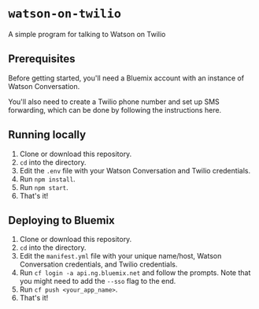 # `watson-on-twilio`
A simple program for talking to Watson on Twilio

## Prerequisites
Before getting started, you'll need a Bluemix account with an instance of Watson Conversation.

You'll also need to create a Twilio phone number and set up SMS forwarding, which can be done by following the instructions here.

## Running locally
1. Clone or download this repository.
2. `cd` into the directory.
3. Edit the `.env` file with your Watson Conversation and Twilio credentials.
4. Run `npm install`.
5. Run `npm start`.
6. That's it!

## Deploying to Bluemix
1. Clone or download this repository.
2. `cd` into the directory.
3. Edit the `manifest.yml` file with your unique name/host, Watson Conversation credentials, and Twilio credentials.
4. Run `cf login -a api.ng.bluemix.net` and follow the prompts. Note that you might need to add the `--sso` flag to the end.
5. Run `cf push <your_app_name>`.
6. That's it!
